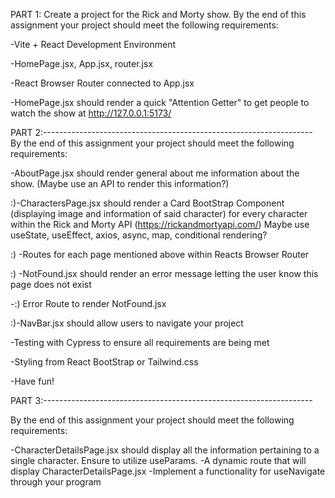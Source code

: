 PART 1:
Create a project for the Rick and Morty show. By the end of this assignment your project should meet the following requirements:

-Vite + React Development Environment

-HomePage.jsx, App.jsx, router.jsx

-React Browser Router connected to App.jsx

-HomePage.jsx should render a quick "Attention Getter" to get people to watch the show at    http://127.0.0.1:5173/




PART 2:-------------------------------------------------------------------
By the end of this assignment your project should meet the following requirements:

-AboutPage.jsx should render general about me information about the show. (Maybe use an API to render this information?)

:)-CharactersPage.jsx should render a Card BootStrap Component (displaying image and information of said character) for every character within the Rick and Morty API (https://rickandmortyapi.com/)
      Maybe use useState, useEffect, axios, async, map, conditional rendering?

:) -Routes for each page mentioned above within Reacts Browser Router

:) -NotFound.jsx should render an error message letting the user know this page does not exist

-:) Error Route to render NotFound.jsx

:)-NavBar.jsx should allow users to navigate your project

-Testing with Cypress to ensure all requirements are being met

-Styling from React BootStrap or Tailwind.css

-Have fun!


PART 3:-------------------------------------------------------------------

By the end of this assignment your project should meet the following requirements:

-CharacterDetailsPage.jsx should display all the information pertaining to a single character. Ensure to utilize useParams.
-A dynamic route that will display CharacterDetailsPage.jsx
-Implement a functionality for useNavigate through your program